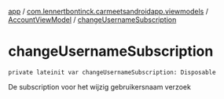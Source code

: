 [app](../../index.md) / [com.lennertbontinck.carmeetsandroidapp.viewmodels](../index.md) / [AccountViewModel](index.md) / [changeUsernameSubscription](./change-username-subscription.md)

# changeUsernameSubscription

`private lateinit var changeUsernameSubscription: Disposable`

De subscription voor het wijzig gebruikersnaam verzoek

